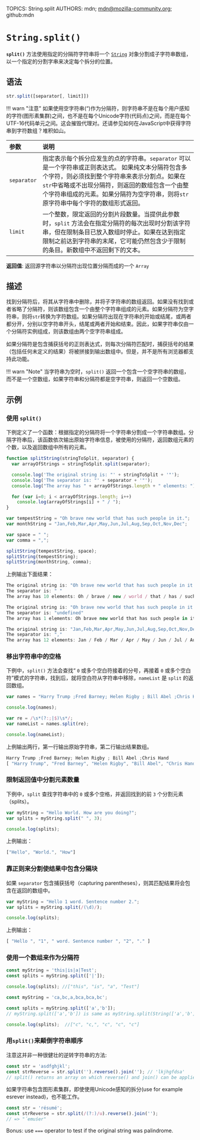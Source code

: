 TOPICS: String.split
AUTHORS: mdn; mdn@mozilla-community.org; github:mdn

# `String.split()`

**`split()`** 方法使用指定的分隔符字符串将一个 [`String`](/zh-hans/webfrontend/String) 对象分割成子字符串数组，以一个指定的分割字串来决定每个拆分的位置。

## 语法

```javascript
str.split([separator[, limit]])
```

!!! warn "注意"
    如果使用空字符串(“)作为分隔符，则字符串不是在每个用户感知的字符(图形素集群)之间，也不是在每个Unicode字符(代码点)之间，而是在每个UTF-16代码单元之间。这会摧毁代理对。还请参见如何在JavaScript中获得字符串到字符数组？堆积如山。

| 参数 | 说明 |
| :-- | :-- |
| `separator` | 指定表示每个拆分应发生的点的字符串。`separator` 可以是一个字符串或正则表达式。 如果纯文本分隔符包含多个字符，则必须找到整个字符串来表示分割点。如果在`str`中省略或不出现分隔符，则返回的数组包含一个由整个字符串组成的元素。如果分隔符为空字符串，则将`str`原字符串中每个字符的数组形式返回。|
| `limit` | 一个整数，限定返回的分割片段数量。当提供此参数时，`split` 方法会在指定分隔符的每次出现时分割该字符串，但在限制条目已放入数组时停止。如果在达到指定限制之前达到字符串的末尾，它可能仍然包含少于限制的条目。新数组中不返回剩下的文本。 |

**返回值**: 返回源字符串以分隔符出现位置分隔而成的一个 `Array`

## 描述

找到分隔符后，将其从字符串中删除，并将子字符串的数组返回。如果没有找到或者省略了分隔符，则该数组包含一个由整个字符串组成的元素。如果分隔符为空字符串，则将`str`转换为字符数组。如果分隔符出现在字符串的开始或结尾，或两者都分开，分别以空字符串开头，结尾或两者开始和结束。因此，如果字符串仅由一个分隔符实例组成，则该数组由两个空字符串组成。

如果分隔符是包含捕获括号的正则表达式，则每次分隔符匹配时，捕获括号的结果（包括任何未定义的结果）将被拼接到输出数组中。但是，并不是所有浏览器都支持此功能。

!!! warn "Note"
    当字符串为空时，`split()` 返回一个包含一个空字符串的数组，而不是一个空数组，如果字符串和分隔符都是空字符串，则返回一个空数组。

## 示例

### 使用 `split()`

下例定义了一个函数：根据指定的分隔符将一个字符串分割成一个字符串数组。分隔字符串后，该函数依次输出原始字符串信息，被使用的分隔符，返回数组元素的个数，以及返回数组中所有的元素。

```javascript
function splitString(stringToSplit, separator) {
  var arrayOfStrings = stringToSplit.split(separator);

  console.log('The original string is: "' + stringToSplit + '"');
  console.log('The separator is: "' + separator + '"');
  console.log("The array has " + arrayOfStrings.length + " elements: ");

  for (var i=0; i < arrayOfStrings.length; i++)
    console.log(arrayOfStrings[i] + " / ");
}

var tempestString = "Oh brave new world that has such people in it.";
var monthString = "Jan,Feb,Mar,Apr,May,Jun,Jul,Aug,Sep,Oct,Nov,Dec";

var space = " ";
var comma = ",";

splitString(tempestString, space);
splitString(tempestString);
splitString(monthString, comma);
```

上例输出下面结果：

```javascript
The original string is: "Oh brave new world that has such people in it."
The separator is: " "
The array has 10 elements: Oh / brave / new / world / that / has / such / people / in / it. /

The original string is: "Oh brave new world that has such people in it."
The separator is: "undefined"
The array has 1 elements: Oh brave new world that has such people in it. /

The original string is: "Jan,Feb,Mar,Apr,May,Jun,Jul,Aug,Sep,Oct,Nov,Dec"
The separator is: ","
The array has 12 elements: Jan / Feb / Mar / Apr / May / Jun / Jul / Aug / Sep / Oct / Nov / Dec /
```

### 移出字符串中的空格

下例中，`split()` 方法会查找“ `0` 或多个空白符接着的分号，再接着 `0` 或多个空白符”模式的字符串，找到后，就将空白符从字符串中移除，`nameList` 是 `split` 的返回数组。

```javascript
var names = "Harry Trump ;Fred Barney; Helen Rigby ; Bill Abel ;Chris Hand ";

console.log(names);

var re = /\s*(?:;|$)\s*/;
var nameList = names.split(re);

console.log(nameList);
```

上例输出两行，第一行输出原始字符串，第二行输出结果数组。

```javascript
Harry Trump ;Fred Barney; Helen Rigby ; Bill Abel ;Chris Hand
[ "Harry Trump", "Fred Barney", "Helen Rigby", "Bill Abel", "Chris Hand", "" ]
```

### 限制返回值中分割元素数量

下例中，`split` 查找字符串中的 `0` 或多个空格，并返回找到的前 `3` 个分割元素（splits）。

```javascript
var myString = "Hello World. How are you doing?";
var splits = myString.split(" ", 3);

console.log(splits);
```

上例输出：

```javascript
["Hello", "World.", "How"]
```

### 靠正则来分割使结果中包含分隔块

如果 `separator` 包含捕获括号（capturing parentheses），则其匹配结果将会包含在返回的数组中。

```javascript
var myString = "Hello 1 word. Sentence number 2.";
var splits = myString.split(/(\d)/);

console.log(splits);
```

上例输出：

```javascript
[ "Hello ", "1", " word. Sentence number ", "2", "." ]
```

### 使用一个数组来作为分隔符

```javascript
const myString = 'this|is|a|Test';
const splits = myString.split(['|']);

console.log(splits); //["this", "is", "a", "Test"]

const myString = 'ca,bc,a,bca,bca,bc';

const splits = myString.split(['a','b']);
// myString.split(['a','b']) is same as myString.split(String(['a','b']))

console.log(splits);  //["c", "c,", "c", "c", "c"]
```

### 用`split()`来颠倒字符串顺序

注意这并非一种很健壮的逆转字符串的方法:

```javascript
const str = 'asdfghjkl';
const strReverse = str.split('').reverse().join(''); // 'lkjhgfdsa'
// split() returns an array on which reverse() and join() can be applied
```

如果字符串包含图形素集群，即使使用Unicode感知的拆分(use for example esrever instead)，也不能工作。

```javascript
const str = 'résumé';
const strReverse = str.split(/(?:)/u).reverse().join('');
// => "́emuśer"
```

Bonus: use `===` operator to test if the original string was palindrome.
